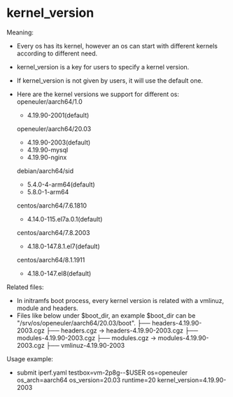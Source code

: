 # kernel_version

Meaning:
- Every os has its kernel, however an os can start with different kernels according to different need.
- kernel_version is a key for users to specify a kernel version.
- If kernel_version is not given by users, it will use the default one.
- Here are the kernel versions we support for different os:
	openeuler/aarch64/1.0
	- 4.19.90-2001(default)

	openeuler/aarch64/20.03
	- 4.19.90-2003(default)
	- 4.19.90-mysql
	- 4.19.90-nginx

	debian/aarch64/sid
	- 5.4.0-4-arm64(default)
	- 5.8.0-1-arm64

	centos/aarch64/7.6.1810
	- 4.14.0-115.el7a.0.1(default)

	centos/aarch64/7.8.2003
	- 4.18.0-147.8.1.el7(default)

	centos/aarch64/8.1.1911
	- 4.18.0-147.el8(default)

Related files:
- In initramfs boot process, every kernel version is related with a vmlinuz, module and headers.
- Files like below under $boot_dir, an example $boot_dir can be "/srv/os/openeuler/aarch64/20.03/boot".
├── headers-4.19.90-2003.cgz
├── headers.cgz -> headers-4.19.90-2003.cgz
├── modules-4.19.90-2003.cgz
├── modules.cgz -> modules-4.19.90-2003.cgz
├── vmlinuz-4.19.90-2003

Usage example:
- submit iperf.yaml testbox=vm-2p8g--$USER os=openeuler os_arch=aarch64 os_version=20.03 runtime=20 kernel_version=4.19.90-2003
